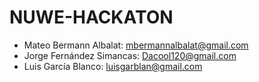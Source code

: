 # NUWE-HACKATON
* Mateo Bermann Albalat: mbermannalbalat@gmail.com
* Jorge Fernández Simancas: Dacool120@gmail.com
* Luis García Blanco: luisgarblan@gmail.com
